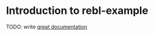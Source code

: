 # Introduction to rebl-example

TODO: write [great documentation](http://jacobian.org/writing/what-to-write/)
